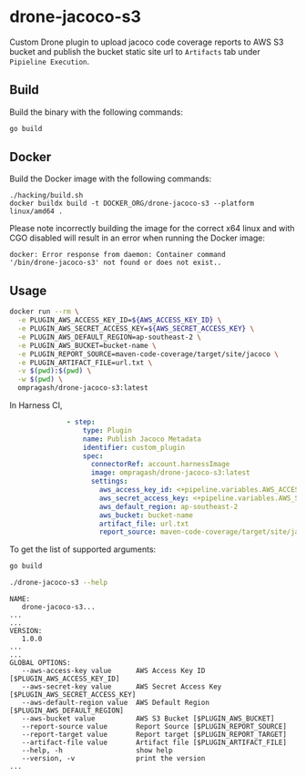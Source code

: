 # drone-jacoco-s3

Custom Drone plugin to upload jacoco code coverage reports to AWS S3 bucket and publish the bucket static site url to `Artifacts` tab under `Pipieline Execution`.

## Build

Build the binary with the following commands:

```bash
go build
```

## Docker

Build the Docker image with the following commands:

```
./hacking/build.sh
docker buildx build -t DOCKER_ORG/drone-jacoco-s3 --platform linux/amd64 .
```

Please note incorrectly building the image for the correct x64 linux and with
CGO disabled will result in an error when running the Docker image:

```
docker: Error response from daemon: Container command
'/bin/drone-jacoco-s3' not found or does not exist..
```

## Usage

```bash
docker run --rm \
  -e PLUGIN_AWS_ACCESS_KEY_ID=${AWS_ACCESS_KEY_ID} \
  -e PLUGIN_AWS_SECRET_ACCESS_KEY=${AWS_SECRET_ACCESS_KEY} \
  -e PLUGIN_AWS_DEFAULT_REGION=ap-southeast-2 \
  -e PLUGIN_AWS_BUCKET=bucket-name \
  -e PLUGIN_REPORT_SOURCE=maven-code-coverage/target/site/jacoco \
  -e PLUGIN_ARTIFACT_FILE=url.txt \
  -v $(pwd):$(pwd) \
  -w $(pwd) \
  ompragash/drone-jacoco-s3:latest
```

In Harness CI,
```yaml
              - step:
                  type: Plugin
                  name: Publish Jacoco Metadata
                  identifier: custom_plugin
                  spec:
                    connectorRef: account.harnessImage
                    image: ompragash/drone-jacoco-s3:latest
                    settings:
                      aws_access_key_id: <+pipeline.variables.AWS_ACCESS_KEY_ID>
                      aws_secret_access_key: <+pipeline.variables.AWS_SECRET_ACCESS_KEY>
                      aws_default_region: ap-southeast-2
                      aws_bucket: bucket-name
                      artifact_file: url.txt
                      report_source: maven-code-coverage/target/site/jacoco
```

To get the list of supported arguments:
```bash
go build

./drone-jacoco-s3 --help
```
```
NAME:
   drone-jacoco-s3...
...
...
VERSION:
   1.0.0
...
...
GLOBAL OPTIONS:
   --aws-access-key value      AWS Access Key ID [$PLUGIN_AWS_ACCESS_KEY_ID]
   --aws-secret-key value      AWS Secret Access Key [$PLUGIN_AWS_SECRET_ACCESS_KEY]
   --aws-default-region value  AWS Default Region [$PLUGIN_AWS_DEFAULT_REGION]
   --aws-bucket value          AWS S3 Bucket [$PLUGIN_AWS_BUCKET]
   --report-source value       Report Source [$PLUGIN_REPORT_SOURCE]
   --report-target value       Report target [$PLUGIN_REPORT_TARGET]
   --artifact-file value       Artifact file [$PLUGIN_ARTIFACT_FILE]
   --help, -h                  show help
   --version, -v               print the version
...
```
